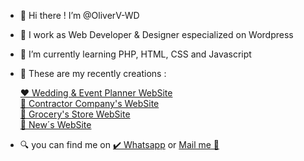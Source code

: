 - 👋 Hi there !  I’m @OliverV-WD
- 🌃 I work as Web Developer & Designer especialized on Wordpress
- 🌱 I’m currently learning PHP, HTML, CSS and Javascript
- 🦾 These are my recently creations :
  
     <a href="https://personalplus.com.ve" target="_blank" >❤️ Wedding & Event Planner WebSite</a> <br>
     <a href="https://oliverv-wd.github.io/thehugecompany.github.io/" target="_blank" >🚧 Contractor Company's WebSite</a> <br>
     <a href="https://oliverv-wd.github.io/summermarket.github.io/" target="_blank" > 🥑 Grocery's Store WebSite</a> <br>
     <a href="https://oliverv-wd.github.io/rush.github.io/" target="_blank" > 📰 New´s WebSite</a> <br>
     

  
- 🔍 you can find me on
   	<a href="https://wa.me/+584147894210" target="_blank">✔️ Whatsapp</a> or <a href="mailto:olivervicent.wd@gmail.com" target="_blank">Mail me 📩</a>   
